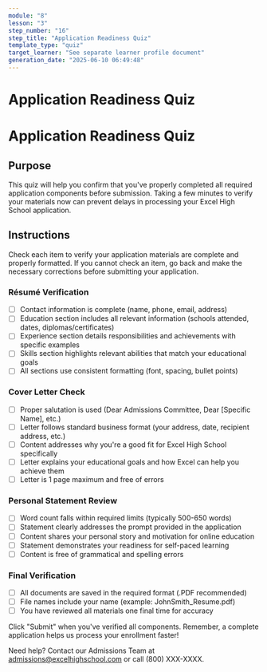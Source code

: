 ```yaml
---
module: "8"
lesson: "3"
step_number: "16"
step_title: "Application Readiness Quiz"
template_type: "quiz"
target_learner: "See separate learner profile document"
generation_date: "2025-06-10 06:49:48"
---
```


# Application Readiness Quiz

# Application Readiness Quiz

## Purpose
This quiz will help you confirm that you've properly completed all required application components before submission. Taking a few minutes to verify your materials now can prevent delays in processing your Excel High School application.

## Instructions
Check each item to verify your application materials are complete and properly formatted. If you cannot check an item, go back and make the necessary corrections before submitting your application.

### Résumé Verification
- [ ] Contact information is complete (name, phone, email, address)
- [ ] Education section includes all relevant information (schools attended, dates, diplomas/certificates)
- [ ] Experience section details responsibilities and achievements with specific examples
- [ ] Skills section highlights relevant abilities that match your educational goals
- [ ] All sections use consistent formatting (font, spacing, bullet points)

### Cover Letter Check
- [ ] Proper salutation is used (Dear Admissions Committee, Dear [Specific Name], etc.)
- [ ] Letter follows standard business format (your address, date, recipient address, etc.)
- [ ] Content addresses why you're a good fit for Excel High School specifically
- [ ] Letter explains your educational goals and how Excel can help you achieve them
- [ ] Letter is 1 page maximum and free of errors

### Personal Statement Review
- [ ] Word count falls within required limits (typically 500-650 words)
- [ ] Statement clearly addresses the prompt provided in the application
- [ ] Content shares your personal story and motivation for online education
- [ ] Statement demonstrates your readiness for self-paced learning
- [ ] Content is free of grammatical and spelling errors

### Final Verification
- [ ] All documents are saved in the required format (.PDF recommended)
- [ ] File names include your name (example: JohnSmith_Resume.pdf)
- [ ] You have reviewed all materials one final time for accuracy

Click "Submit" when you've verified all components. Remember, a complete application helps us process your enrollment faster!

Need help? Contact our Admissions Team at admissions@excelhighschool.com or call (800) XXX-XXXX.